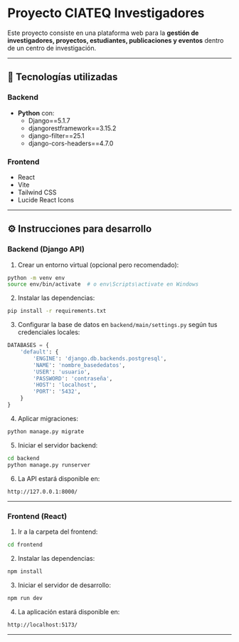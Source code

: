 # Proyecto CIATEQ Investigadores

Este proyecto consiste en una plataforma web para la **gestión de investigadores, proyectos, estudiantes, publicaciones y eventos** dentro de un centro de investigación.

---

## 🚀 Tecnologías utilizadas

### Backend

- **Python** con:
  - Django==5.1.7
  - djangorestframework==3.15.2
  - django-filter==25.1
  - django-cors-headers==4.7.0

### Frontend

- React
- Vite
- Tailwind CSS
- Lucide React Icons

---

## ⚙️ Instrucciones para desarrollo

### Backend (Django API)

1. Crear un entorno virtual (opcional pero recomendado):

```bash
python -m venv env
source env/bin/activate  # o env\Scripts\activate en Windows
```

2. Instalar las dependencias:

```bash
pip install -r requirements.txt
```

3. Configurar la base de datos en `backend/main/settings.py` según tus credenciales locales:

```python
DATABASES = {
    'default': {
        'ENGINE': 'django.db.backends.postgresql',
        'NAME': 'nombre_basededatos',
        'USER': 'usuario',
        'PASSWORD': 'contraseña',
        'HOST': 'localhost',
        'PORT': '5432',
    }
}
```

4. Aplicar migraciones:

```bash
python manage.py migrate
```

5. Iniciar el servidor backend:

```bash
cd backend
python manage.py runserver
```

6. La API estará disponible en:

```
http://127.0.0.1:8000/
```

---

### Frontend (React)

1. Ir a la carpeta del frontend:

```bash
cd frontend
```

2. Instalar las dependencias:

```bash
npm install
```

3. Iniciar el servidor de desarrollo:

```bash
npm run dev
```

4. La aplicación estará disponible en:

```
http://localhost:5173/
```

---
